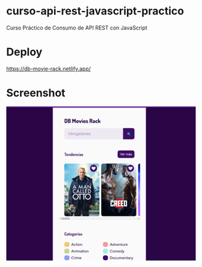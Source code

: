 # curso-api-rest-javascript-practico
Curso Práctico de Consumo de API REST con JavaScript

# Deploy
https://db-movie-rack.netlify.app/


# Screenshot
![Screenshot](./screen.png)
